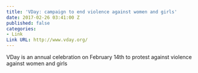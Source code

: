 ```yaml
---
title: 'VDay: campaign to end violence against women and girls'
date: 2017-02-26 03:41:00 Z
published: false
categories:
- Link
Link URL: http://www.vday.org/
---
```


VDay is an annual celebration on February 14th to protest against violence against women and girls